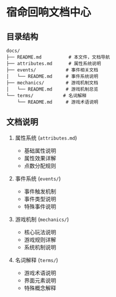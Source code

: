 # 宿命回响文档中心

## 目录结构

```
docs/
├── README.md          # 本文件，文档导航
├── attributes.md      # 属性系统说明
├── events/           # 事件相关文档
│   └── README.md     # 事件系统说明
├── mechanics/        # 游戏机制文档
│   └── README.md     # 游戏机制总览
└── terms/           # 名词解释
    └── README.md     # 游戏术语说明
```

## 文档说明

1. 属性系统 (`attributes.md`)
   - 基础属性说明
   - 属性效果详解
   - 点数分配规则

2. 事件系统 (`events/`)
   - 事件触发机制
   - 事件类型说明
   - 特殊事件说明

3. 游戏机制 (`mechanics/`)
   - 核心玩法说明
   - 游戏规则详解
   - 系统机制说明

4. 名词解释 (`terms/`)
   - 游戏术语说明
   - 界面元素说明
   - 特殊概念解释 